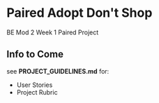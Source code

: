 # Paired Adopt Don't Shop
BE Mod 2 Week 1 Paired Project

## Info to Come  
see **PROJECT_GUIDELINES.md** for:
* User Stories
* Project Rubric
